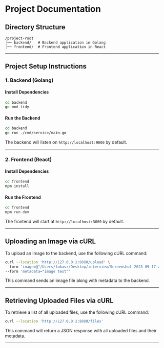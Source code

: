 # Project Documentation

## Directory Structure
```
/project-root
│── backend/   # Backend application in Golang
│── frontend/  # Frontend application in React
```

---

## **Project Setup Instructions**

### **1. Backend (Golang)**

#### **Install Dependencies**
```sh
cd backend
go mod tidy
```

#### **Run the Backend**
```sh
cd backend
go run ./cmd/service/main.go
```
The backend will listen on `http://localhost:9000` by default.

---

### **2. Frontend (React)**


#### **Install Dependencies**
```sh
cd frontend
npm install
```

#### **Run the Frontend**
```sh
cd frontend
npm run dev  
```
The frontend will start at `http://localhost:3000` by default.

---

## **Uploading an Image via cURL**
To upload an image to the backend, use the following cURL command:
```sh
curl --location 'http://127.0.0.1:8080/upload' \
--form 'image=@"/Users/lukasz/Desktop/interview/Screenshot 2023-09-17 at 12.45.44.png"' \
--form 'metadata="image test"'
```
This command sends an image file along with metadata to the backend.

---

## **Retrieving Uploaded Files via cURL**
To retrieve a list of all uploaded files, use the following cURL command:
```sh
curl --location 'http://127.0.0.1:8080/files'
```
This command will return a JSON response with all uploaded files and their metadata.

---